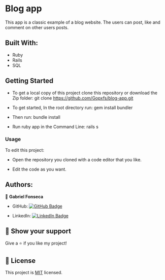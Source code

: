 # Blog app
This app is a classic example of a blog website. The users can post, like and comment on other users posts.

## Built With:

- Ruby
- Rails
- SQL

## Getting Started
- To get a local copy of this project clone this repository or download the Zip folder:
git clone https://github.com/Gopxfs/blog-app.git

- To get started, In the root directory run:
gem install bundler

- Then run:
bundle install

- Run ruby app in the Command Line:
rails s

### Usage

To edit this project:

- Open the repository you cloned with a code editor that you like.

- Edit the code as you want.

## Authors:
👤 **Gabriel Fonseca**

- GitHub: [![GitHub Badge](https://img.shields.io/badge/-Gopxfs-white?logo=GitHub&logoColor=181717&style=plastic)](https://github.com/Gopxfs)

- LinkedIn: [![LinkedIn Badge](https://img.shields.io/badge/-GabrielFonseca-white?logo=LinkedIn&logoColor=1DA1F2&style=plastic)](https://www.linkedin.com/in/gabriel-fonseca-sales/)

## :star2: Show your support

Give a :star: if you like my project!

## :pencil: License

This project is [MIT](https://github.com/Gopxfs/blog-app/blob/main/LICENSE) licensed.
